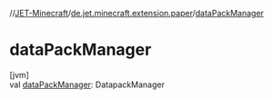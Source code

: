 //[JET-Minecraft](../../index.md)/[de.jet.minecraft.extension.paper](index.md)/[dataPackManager](data-pack-manager.md)

# dataPackManager

[jvm]\
val [dataPackManager](data-pack-manager.md): DatapackManager
